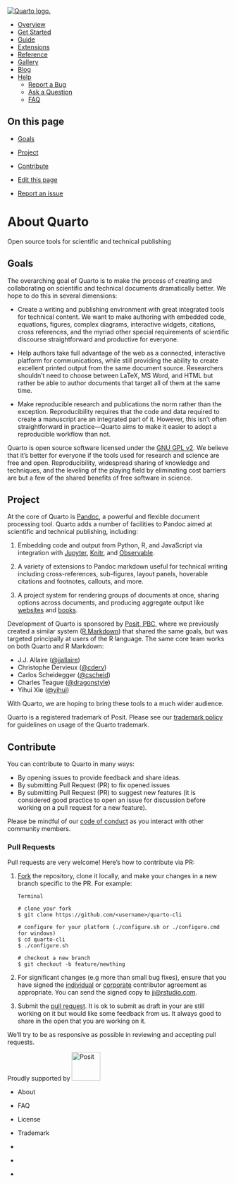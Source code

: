 <a href="./index.html" class="navbar-brand navbar-brand-logo"><img
src="./quarto.png" class="navbar-logo" alt="Quarto logo." /></a>

<span class="navbar-toggler-icon"></span>

-   <a href="./index.html" class="nav-link"><span
    class="menu-text">Overview</span></a>
-   <a href="./docs/get-started/index.html" class="nav-link"><span
    class="menu-text">Get Started</span></a>
-   <a href="./docs/guide/index.html" class="nav-link"><span
    class="menu-text">Guide</span></a>
-   <a href="./docs/extensions/index.html" class="nav-link"><span
    class="menu-text">Extensions</span></a>
-   <a href="./docs/reference/index.html" class="nav-link"><span
    class="menu-text">Reference</span></a>
-   <a href="./docs/gallery/index.html" class="nav-link"><span
    class="menu-text">Gallery</span></a>
-   <a href="./docs/blog/index.html" class="nav-link"><span
    class="menu-text">Blog</span></a>
-   <a href="#" id="nav-menu-help" class="nav-link dropdown-toggle"
    role="button" data-bs-toggle="dropdown" aria-expanded="false"><span
    class="menu-text">Help</span></a>
    -   <a href="https://github.com/quarto-dev/quarto-cli/issues"
        class="dropdown-item"><em></em> <span class="dropdown-text">Report a
        Bug</span></a>
    -   <a href="https://github.com/quarto-dev/quarto-cli/discussions"
        class="dropdown-item"><em></em> <span class="dropdown-text">Ask a
        Question</span></a>
    -   <a href="./docs/faq/index.html" class="dropdown-item"><em></em> <span
        class="dropdown-text">FAQ</span></a>

<a href="https://twitter.com/quarto_pub"
class="quarto-navigation-tool px-1" aria-label="Quarto Twitter"
title="Quarto Twitter"><em></em></a>
<a href="https://github.com/quarto-dev/quarto-cli"
class="quarto-navigation-tool px-1" aria-label="Quarto GitHub"
title="Quarto GitHub"><em></em></a>
<a href="https://quarto.org/docs/blog/index.xml"
class="quarto-navigation-tool px-1" aria-label="Quarto Blog RSS"
title="Quarto Blog RSS"><em></em></a>

## On this page

-   <a href="#goals" id="toc-goals" class="nav-link active"
    data-scroll-target="#goals">Goals</a>
-   <a href="#project" id="toc-project" class="nav-link"
    data-scroll-target="#project">Project</a>
-   <a href="#contribute" id="toc-contribute" class="nav-link"
    data-scroll-target="#contribute">Contribute</a>

-   <a href="https://github.com/quarto-dev/quarto-web/edit/main/about.qmd"
    class="toc-action"><em></em>Edit this page</a>
-   <a href="https://github.com/quarto-dev/quarto-cli/issues/new/choose"
    class="toc-action"><em></em>Report an issue</a>

# About Quarto

Open source tools for scientific and technical publishing

## Goals

The overarching goal of Quarto is to make the process of creating and
collaborating on scientific and technical documents dramatically better.
We hope to do this in several dimensions:

-   Create a writing and publishing environment with great integrated
    tools for technical content. We want to make authoring with embedded
    code, equations, figures, complex diagrams, interactive widgets,
    citations, cross references, and the myriad other special
    requirements of scientific discourse straightforward and productive
    for everyone.

-   Help authors take full advantage of the web as a connected,
    interactive platform for communications, while still providing the
    ability to create excellent printed output from the same document
    source. Researchers shouldn’t need to choose between LaTeX, MS Word,
    and HTML but rather be able to author documents that target all of
    them at the same time.

-   Make reproducible research and publications the norm rather than the
    exception. Reproducibility requires that the code and data required
    to create a manuscript are an integrated part of it. However, this
    isn’t often straightforward in practice—Quarto aims to make it
    easier to adopt a reproducible workflow than not.

Quarto is open source software licensed under the [GNU GPL
v2](./license.html). We believe that it’s better for everyone if the
tools used for research and science are free and open. Reproducibility,
widespread sharing of knowledge and techniques, and the leveling of the
playing field by eliminating cost barriers are but a few of the shared
benefits of free software in science.

## Project

At the core of Quarto is [Pandoc](https://pandoc.org), a powerful and
flexible document processing tool. Quarto adds a number of facilities to
Pandoc aimed at scientific and technical publishing, including:

1.  Embedding code and output from Python, R, and JavaScript via
    integration with [Jupyter](https://jupyter.org/),
    [Knitr](https://yihui.org/knitr/), and
    [Observable](https://github.com/observablehq/).

2.  A variety of extensions to Pandoc markdown useful for technical
    writing including cross-references, sub-figures, layout panels,
    hoverable citations and footnotes, callouts, and more.

3.  A project system for rendering groups of documents at once, sharing
    options across documents, and producing aggregate output like
    [websites](./docs/websites/index.html) and
    [books](./docs/books/index.html).

Development of Quarto is sponsored by [Posit,
PBC](https://www.posit.co), where we previously created a similar system
([R Markdown](https://rmarkdown.rstudio.com/)) that shared the same
goals, but was targeted principally at users of the R language. The same
core team works on both Quarto and R Markdown:

-   J.J. Allaire ([@jjallaire](https://github.com/jjallaire/))
-   Christophe Dervieux ([@cderv](https://github.com/cderv))
-   Carlos Scheidegger ([@cscheid](https://github.com/cscheid))
-   Charles Teague ([@dragonstyle](https://github.com/dragonstyle))
-   Yihui Xie ([@yihui](https://github.com/yihui))

With Quarto, we are hoping to bring these tools to a much wider
audience.

Quarto is a registered trademark of Posit. Please see our [trademark
policy](./trademark.html) for guidelines on usage of the Quarto
trademark.

## Contribute

You can contribute to Quarto in many ways:

-   By opening issues to provide feedback and share ideas.
-   By submitting Pull Request (PR) to fix opened issues
-   By submitting Pull Request (PR) to suggest new features (it is
    considered good practice to open an issue for discussion before
    working on a pull request for a new feature).

Please be mindful of our [code of
conduct](https://github.com/quarto-dev/quarto-cli/blob/main/.github/CODE_OF_CONDUCT.md)
as you interact with other community members.

### Pull Requests

Pull requests are very welcome! Here’s how to contribute via PR:

1.  [Fork](https://github.com/quarto-dev/quarto-cli/fork) the
    repository, clone it locally, and make your changes in a new branch
    specific to the PR. For example:

        Terminal

        # clone your fork
        $ git clone https://github.com/<username>/quarto-cli

        # configure for your platform (./configure.sh or ./configure.cmd for windows)
        $ cd quarto-cli
        $ ./configure.sh

        # checkout a new branch
        $ git checkout -b feature/newthing

2.  For significant changes (e.g more than small bug fixes), ensure that
    you have signed the
    [individual](https://posit.co/wp-content/uploads/2023/04/2023-03-13_TC_Indiv_contrib_agreement.pdf)
    or
    [corporate](https://posit.co/wp-content/uploads/2023/04/2023-03-13_TC_Corp_contrib_agreement.pdf)
    contributor agreement as appropriate. You can send the signed copy
    to <jj@rstudio.com>.

3.  Submit the [pull
    request](https://help.github.com/articles/using-pull-requests). It
    is ok to submit as draft in your are still working on it but would
    like some feedback from us. It always good to share in the open that
    you are working on it.

We’ll try to be as responsive as possible in reviewing and accepting
pull requests.

Proudly supported by [<img
src="https://www.rstudio.com/assets/img/posit-logo-fullcolor-TM.svg"
class="img-fluid" width="65" alt="Posit" />](https://posit.co)

-   <a href="./about.html" class="nav-link active" aria-current="page"></a>

    About

-   <a href="./docs/faq/index.html" class="nav-link"></a>

    FAQ

-   <a href="./license.html" class="nav-link"></a>

    License

-   <a href="./trademark.html" class="nav-link"></a>

    Trademark

-   <a href="https://twitter.com/quarto_pub" class="nav-link"><em></em></a>
-   <a href="https://github.com/quarto-dev/quarto-cli"
    class="nav-link"><em></em></a>
-   <a href="https://quarto.org/docs/blog/index.xml"
    class="nav-link"><em></em></a>
